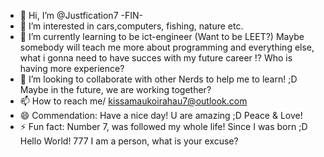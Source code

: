 - 👋 Hi, I’m @Justfication7 -FIN-
- 👀 I’m interested in cars,computers, fishing, nature etc. 
- 🌱 I’m currently learning to be ict-engineer (Want to be LEET?) Maybe somebody will teach me more about programming and everything else, what i gonna need to have succes with my future career !? Who is having more experience?
- 💞️ I’m looking to collaborate with other Nerds to help me to learn! ;D Maybe in the future, we are working together? 
- 📫 How to reach me/ kissamaukoirahau7@outlook.com
- 😄 	Commendation: Have a nice day! U are amazing ;D Peace & Love! 
- ⚡ Fun fact: Number 7, was followed my whole life! Since I was born ;D 
Hello World! 777
I am a person, what is your excuse? 
